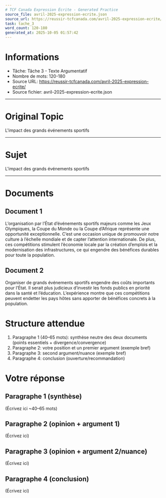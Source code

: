 ```yaml
---
# TCF Canada Expression Écrite - Generated Practice
source_file: avril-2025-expression-ecrite.json
source_url: https://reussir-tcfcanada.com/avril-2025-expression-ecrite/
task: tache_3
word_count: 120-180
generated_at: 2025-10-05 01:57:42
---
```


# Informations
- Tâche: Tâche 3 - Texte Argumentatif
- Nombre de mots: 120-180
- Source URL: https://reussir-tcfcanada.com/avril-2025-expression-ecrite/
- Source fichier: avril-2025-expression-ecrite.json

---

# Original Topic
L'impact des grands événements sportifs

---

# Sujet
L'impact des grands événements sportifs

---
# Documents
## Document 1
L’organisation par l’État d’événements sportifs majeurs comme les Jeux Olympiques, la Coupe du Monde ou la Coupe d’Afrique représente une opportunité exceptionnelle. C’est une occasion unique de promouvoir notre culture à l’échelle mondiale et de capter l’attention internationale. De plus, ces compétitions stimulent l’économie locale par la création d’emplois et la modernisation des infrastructures, ce qui engendre des bénéfices durables pour toute la population.

## Document 2
Organiser de grands événements sportifs engendre des coûts importants pour l’État. Il serait plus judicieux d’investir les fonds publics en priorité dans la santé et l’éducation. L’expérience montre que ces compétitions peuvent endetter les pays hôtes sans apporter de bénéfices concrets à la population.

# Structure attendue
1) Paragraphe 1 (40–65 mots): synthèse neutre des deux documents (points essentiels + divergence/convergence)
2) Paragraphe 2: votre position et un premier argument (exemple bref)
3) Paragraphe 3: second argument/nuance (exemple bref)
4) Paragraphe 4: conclusion (ouverture/recommandation)

# Votre réponse
## Paragraphe 1 (synthèse)
(Écrivez ici ~40–65 mots)

## Paragraphe 2 (opinion + argument 1)
(Écrivez ici)

## Paragraphe 3 (opinion + argument 2/nuance)
(Écrivez ici)

## Paragraphe 4 (conclusion)
(Écrivez ici)

